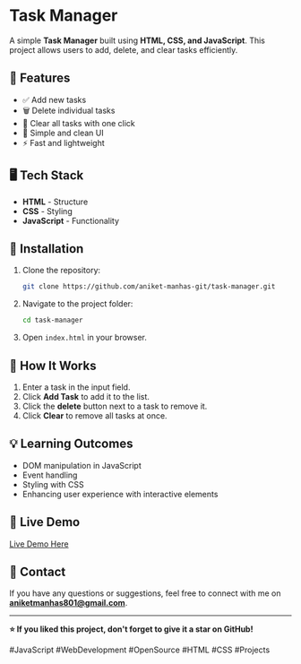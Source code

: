 # Task Manager

A simple **Task Manager** built using **HTML, CSS, and JavaScript**. This project allows users to add, delete, and clear tasks efficiently.

## 🚀 Features

- ✅ Add new tasks
- 🗑️ Delete individual tasks
- 🧹 Clear all tasks with one click
- 🎨 Simple and clean UI
- ⚡ Fast and lightweight

## 🖥️ Tech Stack

- **HTML** - Structure
- **CSS** - Styling
- **JavaScript** - Functionality


## 🔧 Installation

1. Clone the repository:
   ```bash
   git clone https://github.com/aniket-manhas-git/task-manager.git
   ```
2. Navigate to the project folder:
   ```bash
   cd task-manager
   ```
3. Open `index.html` in your browser.

## 🎯 How It Works

1. Enter a task in the input field.
2. Click **Add Task** to add it to the list.
3. Click the **delete** button next to a task to remove it.
4. Click **Clear** to remove all tasks at once.

## 💡 Learning Outcomes

- DOM manipulation in JavaScript
- Event handling
- Styling with CSS
- Enhancing user experience with interactive elements

## 🔗 Live Demo

[Live Demo Here](https://aniket-manhas-git.github.io/task-manager/)


## 📩 Contact

If you have any questions or suggestions, feel free to connect with me on **aniketmanhas801@gmail.com**.

---

**⭐ If you liked this project, don't forget to give it a star on GitHub!**

#JavaScript #WebDevelopment #OpenSource #HTML #CSS #Projects
